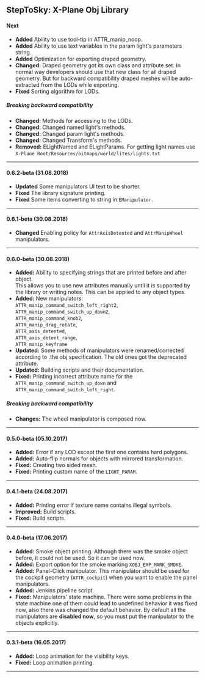StepToSky: X-Plane Obj Library
---------------------------------------------------------------------------
#### Next

- **Added** Ability to use tool-tip in ATTR_manip_noop.
- **Added** Ability to use text variables in the param light's parameters string.
- **Added** Optimization for exporting draped geometry.
- **Changed:** Draped geometry got its own class and attribute set. 
               In normal way developers should use that new class for all draped geometry.
               But for backward compatibility draped meshes will be auto-extracted from the LODs while exporting.
- **Fixed** Sorting algorithm for LODs.

##### Breaking backward compatibility
- **Changed:** Methods for accessing to the LODs.
- **Changed:** Changed named light's methods.
- **Changed:** Changed param light's methods.
- **Changed:** Changed Transform's methods.
- **Removed:** ELightNamed and ELightParams. 
               For getting light names use `X-Plane Root/Resources/bitmaps/world/lites/lights.txt`
 
---------------------------------------------------------------------------
#### 0.6.2-beta (31.08.2018)

- **Updated** Some manipulators UI text to be shorter.
- **Fixed** The library signature printing.
- **Fixed** Some items converting to string in `EManipulator`.

---------------------------------------------------------------------------
#### 0.6.1-beta (30.08.2018)

- **Changed** Enabling policy for `AttrAxisDetented` and `AttrManipWheel` manipulators.  

---------------------------------------------------------------------------
#### 0.6.0-beta (30.08.2018)

- **Added:** Ability to specifying strings that are printed before and after object.  
             This allows you to use new attributes manually until
             it is supported by the library or writing notes.
             This can be applied to any object types.
- **Added:** New manipulators:  
             `ATTR_manip_command_switch_left_right2`,  
             `ATTR_manip_command_switch_up_down2`,  
             `ATTR_manip_command_knob2`,  
             `ATTR_manip_drag_rotate`,  
             `ATTR_axis_detented`,  
             `ATTR_axis_detent_range`,  
             `ATTR_manip_keyframe`
- **Updated:** Some methods of manipulators were renamed/corrected according to .the obj specification. The old ones got the deprecated attribute.
- **Updated:** Building scripts and their documentation.
- **Fixed:** Printing incorrect attribute name for the
             `ATTR_manip_command_switch_up_down` and `ATTR_manip_command_switch_left_right`.
##### Breaking backward compatibility
- **Changes:** The wheel manipulator is composed now.  

---------------------------------------------------------------------------
#### 0.5.0-beta (05.10.2017)

- **Added:** Error if any LOD except the first one contains hard polygons.
- **Added:** Auto-flip normals for objects with mirrored transformation.
- **Fixed:** Creating two sided mesh.
- **Fixed:** Printing custom name of the `LIGHT_PARAM`.

---------------------------------------------------------------------------
#### 0.4.1-beta (24.08.2017)

- **Added:** Printing error if texture name contains illegal symbols.
- **Improved:** Build scripts.
- **Fixed:** Build scripts.

---------------------------------------------------------------------------
#### 0.4.0-beta (17.06.2017)

- **Added:** Smoke object printing. Although there was the smoke object before, 
             it could not be used. So it can be used now.
- **Added:** Export option for the smoke marking `XOBJ_EXP_MARK_SMOKE`.
- **Added:** Panel-Click manipulator. This manipulator should be used for 
             the cockpit geometry (`ATTR_cockpit`) when 
             you want to enable the panel manipulators.
- **Added:** Jenkins pipeline script.
- **Fixed:** Manipulators' state machine. There were some problems in the state machine 
             one of them could lead to undefined behavior it was fixed now, also 
             there was changed the default behavior. 
             By default all the manipulators are **disabled now**, 
             so you must put the manipulator to the objects explicitly.

---------------------------------------------------------------------------
#### 0.3.1-beta (16.05.2017)

- **Added:** Loop animation for the visibility keys.
- **Fixed:** Loop animation printing.

---------------------------------------------------------------------------